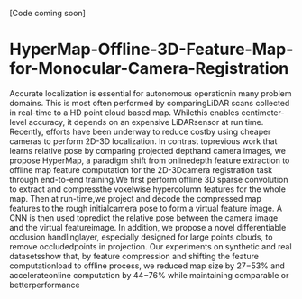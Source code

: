 [Code coming soon]

# HyperMap-Offline-3D-Feature-Map-for-Monocular-Camera-Registration


Accurate localization is essential for autonomous operationin many problem domains. This is most often performed by comparingLiDAR scans collected in real-time to a HD point cloud based map. Whilethis enables centimeter-level accuracy, it depends on an expensive LiDARsensor at run time. Recently, efforts have been underway to reduce costby using cheaper cameras to perform 2D-3D localization. In contrast toprevious work that learns relative pose by comparing projected depthand camera images, we propose HyperMap, a paradigm shift from onlinedepth feature extraction to offline map feature computation for the 2D-3Dcamera registration task through end-to-end training.We first perform offline 3D sparse convolution to extract and compressthe voxelwise hypercolumn features for the whole map. Then at run-time,we project and decode the compressed map features to the rough initialcamera pose to form a virtual feature image. A CNN is then used topredict the relative pose between the camera image and the virtual featureimage. In addition, we propose a novel differentiable occlusion handlinglayer, especially designed for large points clouds, to remove occludedpoints  in  projection.  Our  experiments  on  synthetic  and  real  datasetsshow that, by feature compression and shifting the feature computationload to offline process, we reduced map size by 27−53% and accelerateonline computation by 44−76% while maintaining comparable or betterperformance
